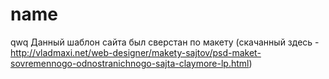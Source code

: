 # name
qwq
Данный шаблон сайта был сверстан по макету (скачанный здесь - http://vladmaxi.net/web-designer/makety-sajtov/psd-maket-sovremennogo-odnostranichnogo-sajta-claymore-lp.html)
